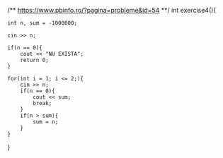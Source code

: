 /**
    https://www.pbinfo.ro/?pagina=probleme&id=54
**/
int exercise4(){

    int n, sum = -1000000;

    cin >> n;

    if(n == 0){
        cout << "NU EXISTA";
        return 0;
    }

    for(int i = 1; i <= 2;){
        cin >> n;
        if(n == 0){
            cout << sum;
            break;
        }
        if(n > sum){
            sum = n;
        }
    }

}